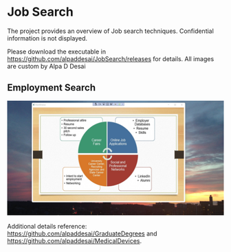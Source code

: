 # Job Search

The project provides an overview of Job search techniques. Confidential information is not displayed. 

Please download the executable in https://github.com/alpaddesai/JobSearch/releases for details. All images are custom by Alpa D Desai

## Employment Search
![image](StartEmploymentImage.jpg)

Additional details reference:  https://github.com/alpaddesai/GraduateDegrees and https://github.com/alpaddesai/MedicalDevices.
